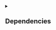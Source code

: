 <details>
<summary><h2>Dependencies</h2></summary>

● **Spring Web**  
   Build web, including RESTful, applications using Spring MVC. Uses Apache Tomcat as the default embedded container.  
   ```xml
   <dependency>
       <groupId>org.springframework.boot</groupId>
       <artifactId>spring-boot-starter-web</artifactId>
   </dependency>
   ```
● **Spring Boot DevTools**  
   Provides fast application restarts, LiveReload, and configurations for enhanced development experience.  
   ```xml
   <dependency>
      <groupId>org.springframework.boot</groupId>
      <artifactId>spring-boot-devtools</artifactId>
      <scope>runtime</scope>
      <optional>true</optional>
   </dependency>
   ```
● **Spring Data JPA**  
   Persist data in SQL stores with Java Persistence API using Spring Data and Hibernate.
   ```xml
   <dependency>
      <groupId>org.springframework.boot</groupId>
      <artifactId>spring-boot-starter-data-jpa</artifactId>
   </dependency>
   ```
● **Thymeleaf**  
   A modern server-side Java template engine for both web and standalone environments. Allows HTML to be correctly displayed in browsers and as static prototypes.
   ```xml
   <dependency>
      <groupId>org.springframework.boot</groupId>
      <artifactId>spring-boot-starter-thymeleaf</artifactId>
   </dependency>
   ```
● **H2 Database**  
   Provides a fast in-memory database that supports JDBC API and R2DBC access, with a small (2MB) footprint. Supports embedded and server modes as well as a browser-based console application.  
   ```xml
   <dependency>
      <groupId>com.h2database</groupId>
      <artifactId>h2</artifactId>
      <scope>runtime</scope>
   </dependency>
   ```
● **WebSocket**  
   Build Servlet-based WebSocket applications with SockJS and STOMP.  
   ```xml
   <dependency>
      <groupId>org.springframework.boot</groupId>
      <artifactId>spring-boot-starter-websocket</artifactId>
   </dependency>
   ```
● **Spring Security**  
   Highly customizable authentication and access-control framework for Spring applications.  
   ```xml
   <dependency>
      <groupId>org.springframework.boot</groupId>
      <artifactId>spring-boot-starter-security</artifactId>
   </dependency>
   ```
● **GraphQL DGS Code Generation**  
   Generate data types and type-safe APIs for querying GraphQL APIs by parsing schema files. 
   ```xml
   <dependency>
      <groupId>com.netflix.graphql.dgs</groupId>
      <artifactId>dgs-codegen</artifactId>
      <version>X.X.X</version>
   </dependency>

   ```
● **Lombok**  
   Java annotation library which helps to reduce boilerplate code.  
   ```xml
   <dependency>
      <groupId>org.projectlombok</groupId>
      <artifactId>lombok</artifactId>
      <optional>true</optional>
   </dependency>
   ```
● **Spring Reactive Web**  
   Build reactive web applications with Spring WebFlux and Netty.  
   ```xml
   <dependency>
      <groupId>org.springframework.boot</groupId>
      <artifactId>spring-boot-starter-webflux</artifactId>
   </dependency>
   ```
● **Spring Boot Actuator**  
   Supports built-in (or custom) endpoints that let you monitor and manage your application - such as application health, metrics, sessions, etc
   ```xml
   <dependency>
      <groupId>org.springframework.boot</groupId>
      <artifactId>spring-boot-starter-actuator</artifactId>
   </dependency>
   ```
</details>
